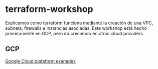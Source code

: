 # terraform-workshop
Explicamos como terraform funciona mediante la creación de una VPC, subnets, firewalls e instancias asociadas. Este workshop está hecho primeramente en GCP, pero irá creciendo en otros cloud providers

## GCP

[Google Cloud plataform examples](https://github.com/gelopfalcon/terraform-workshop/tree/gcp-parte-1/gcp)

